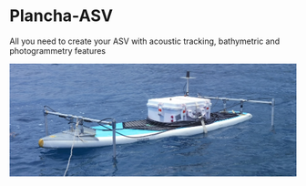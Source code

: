 # Plancha-ASV
All you need to create your ASV with acoustic tracking, bathymetric and photogrammetry features 


![Plancha_ASV_illustration](Photos/ASV_plancha_acoustic_mode.jpg)

